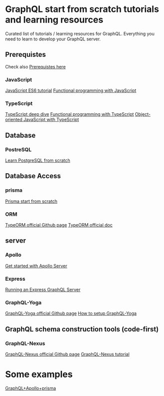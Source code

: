# GraphQL start from scratch tutorials and learning resources
Curated list of tutorials / learning resources for GraphQL. Everything you need to learn to develop your GraphQL server.

## Prerequistes
Check also [Prerequistes here](https://github.com/avatsaev/angular-learning-resources)
### JavaScript
[JavaScript ES6 tutorial](https://codeburst.io/es6-tutorial-for-beginners-5f3c4e7960be)
[Functional programming with JavaScript](https://flaviocopes.com/javascript-functional-programming/)

### TypeScript
[TypeScript deep dive](https://basarat.gitbook.io/typescript/)
[Functional programming with TypeScript](https://vsavkin.com/functional-typescript-316f0e003dc6?gi=146f4267416c)
[Object-oriented JavaScript with TypeScript](https://rachelappel.com/2015/01/02/write-object-oriented-javascript-with-typescript/)

## Database
### PostreSQL
[Learn PostgreSQL from scratch](https://www.postgresqltutorial.com/)

## Database Access
### prisma
[Prisma start from scratch](https://www.prisma.io/docs/getting-started/setup-prisma/start-from-scratch-sql-typescript-postgres)

### ORM
[TypeORM official Github page](https://github.com/typeorm/typeorm)
[TypeORM official doc](https://typeorm.io/#/)

## server
### Apollo
[Get started with Apollo Server](https://www.apollographql.com/docs/apollo-server/getting-started/#gatsby-focus-wrapper)

### Express
[Running an Express GraphQL Server](https://graphql.org/graphql-js/running-an-express-graphql-server/)

### GraphQL-Yoga
[GraphQL-Yoga official Github page](https://github.com/prisma-labs/graphql-yoga)
[How to setup GraphQL-Yoga](https://medium.com/@gbolahanolawuyi/setting-up-a-graphql-server-with-node-graphql-yoga-prisma-a3f59d33dac0)

## GraphQL schema construction tools (code-first)
### GraphQL-Nexus
[GraphQL-Nexus official Github page](https://github.com/graphql-nexus/schema)
[GraphQL-Nexus tutorial](https://nexusjs.org/docs/getting-started/tutorial)

# Some examples
[GraphQL+Apollo+prisma](https://github.com/prisma/prisma-examples/tree/latest/typescript/graphql-apollo-server)

